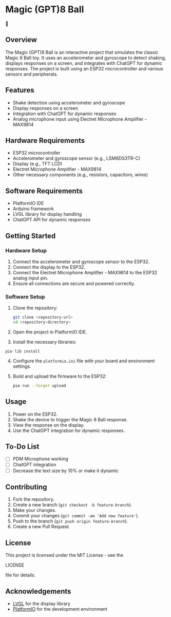 # Magic (GPT)8 Ball

🎱

## Overview

The Magic (GPT)8 Ball is an interactive project that simulates the classic Magic 8 Ball toy. It uses an accelerometer and gyroscope to detect shaking, displays responses on a screen, and integrates with ChatGPT for dynamic responses. The project is built using an ESP32 microcontroller and various sensors and peripherals.

## Features

- Shake detection using accelerometer and gyroscope
- Display responses on a screen
- Integration with ChatGPT for dynamic responses
- Analog microphone input using Electret Microphone Amplifier - MAX9814

## Hardware Requirements

- ESP32 microcontroller
- Accelerometer and gyroscope sensor (e.g., LSM6DS3TR-C)
- Display (e.g., TFT LCD)
- Electret Microphone Amplifier - MAX9814
- Other necessary components (e.g., resistors, capacitors, wires)

## Software Requirements

- PlatformIO IDE
- Arduino framework
- LVGL library for display handling
- ChatGPT API for dynamic responses

## Getting Started

### Hardware Setup

1. Connect the accelerometer and gyroscope sensor to the ESP32.
2. Connect the display to the ESP32.
3. Connect the Electret Microphone Amplifier - MAX9814 to the ESP32 analog input pin.
4. Ensure all connections are secure and powered correctly.

### Software Setup

1. Clone the repository:

   ```sh
   git clone <repository-url>
   cd <repository-directory>
    ```

2. Open the project in PlatformIO IDE.
3. Install the necessary libraries:

`pio lib install`

4. Configure the `platformio.ini` file with your board and environment settings.
5. Build and upload the firmware to the ESP32:

   ```sh
   pio run --target upload
   ```

## Usage

1. Power on the ESP32.
2. Shake the device to trigger the Magic 8 Ball response.
3. View the response on the display.
4. Use the ChatGPT integration for dynamic responses.

## To-Do List
- [ ] PDM Microphone working
- [ ] ChatGPT integration
- [ ] Decrease the text size by 10% or make it dynamic

## Contributing

1. Fork the repository.
2. Create a new branch (`git checkout -b feature-branch`).
3. Make your changes.
4. Commit your changes (`git commit -am 'Add new feature'`).
5. Push to the branch (`git push origin feature-branch`).
6. Create a new Pull Request.

## License

This project is licensed under the MIT License - see the

LICENSE

 file for details.

## Acknowledgements

- [LVGL](https://lvgl.io/) for the display library
- [PlatformIO](https://platformio.org/) for the development environment
```